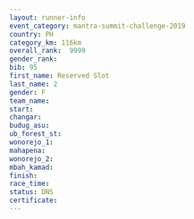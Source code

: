 ```yaml
---
layout: runner-info 
event_category: mantra-summit-challenge-2019 
country: PH
category_km: 116km 
overall_rank:  9999
gender_rank: 
bib: 95
first_name: Reserved Slot
last_name: 2
gender: F
team_name: 
start: 
changar: 
budug_asu: 
ub_forest_st: 
wonorejo_1: 
mahapena: 
wonorejo_2: 
mbah_kamad: 
finish: 
race_time: 
status: DNS
certificate: 
---
```

